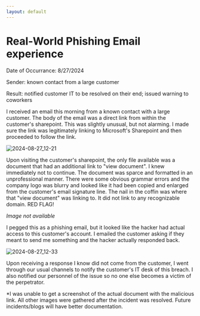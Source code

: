 ```yaml
---
layout: default
---
```



# Real-World Phishing Email experience

Date of Occurrance: 8/27/2024

Sender: known contact from a large customer

Result: notified customer IT to be resolved on their end; issued warning to coworkers

I received an email this morning from a known contact with a large customer. The body of the email was a direct link from within the customer's sharepoint. This was slightly unusual, but not alarming. I made sure the link was legitimately linking to Microsoft's Sharepoint and then proceeded to follow the link. 

![2024-08-27_12-21](https://github.com/user-attachments/assets/8749f8b7-685b-43b0-b016-bb4e1517c984)


Upon visiting the customer's sharepoint, the only file available was a document that had an additional link to "view document". I knew immediately not to continue. The document was sparce and formatted in an unprofessional manner. There were some obvious grammar errors and the company logo was blurry and looked like it had been copied and enlarged from the customer's email signature line. The nail in the coffin was where that "view document" was linking to. It did not link to any recognizable domain. RED FLAG!

*Image not available*

I pegged this as a phishing email, but it looked like the hacker had actual access to this customer's account. I emailed the customer asking if they meant to send me something and the hacker actually responded back.

![2024-08-27_12-33](https://github.com/user-attachments/assets/49dab4ad-489d-461d-bdbe-0f73e9cf35fa)


Upon receiving a response I know did not come from the customer, I went through our usual channels to notify the customer's IT desk of this breach. I also notified our personnel of the issue so no one else becomes a victim of the perpetrator.

*I was unable to get a screenshot of the actual document with the malicious link. All other images were gathered after the incident was resolved. Future incidents/blogs will have better documentation.
